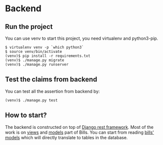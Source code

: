# Backend

## Run the project 

You can use venv to start this project, you need virtualenv and python3-pip. 

```shell
$ virtualenv venv -p `which python3`
$ source venv/bin/activate
(venv)$ pip install -r requirements.txt
(venv)$ ./manage.py migrate
(venv)$ ./manage.py runserver
```

## Test the claims from backend 

You can test all the assertion from backend by:

```shell
(venv)$ ./manage.py test
```

## How to start?

The backend is constructed on top of [Django rest framework](https://www.django-rest-framework.org/). Most of the work is on [views](Bills/views.py) and [models](Bills/models.py) part of Bills. You can start from reading [bills' models](Bills/models.py) which will directly translate to tables in the database. 


